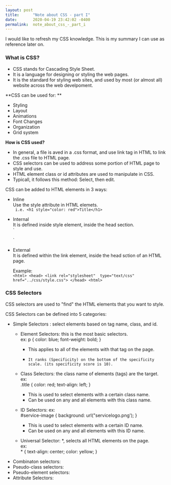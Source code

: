 ```yaml
---
layout: post
title:      "Note about CSS - part I"
date:       2020-04-19 23:42:02 -0400
permalink:  note_about_css_-_part_i
---
```



I would like to refresh my CSS knowledge. This is my summary I can use as reference later on. 

### What is CSS?  

* CSS stands for Cascading Style Sheet.
* It is a language for designing or styling the web pages. 
* It is the standard for styling web sites, and used by most (or almost all) website across the web develpoment.  

  
**CSS can be used for: **  

* Styling  
* Layout  
* Animations  
* Font Changes  
* Organization  
* Grid system  

**How is CSS used?**
* In general, a file is aved in a .css format, and use link tag in HTML to link the .css file to HTML page.  
* CSS selectors can be used to address some portion of HTML page to style and use.  
* HTML element class or id attributes are used to manipulate in CSS.
* Typicall, it follows this method: Select, then edit.  


CSS can be added to HTML elements in 3 ways:  
* Inline  
   Use the style attribute in HTML elemets.  
	` i.e. <h1 style="color: red">Title</h1>`  
	 
* Internal  
  It is defined inside style element, inside the head section.  
	`<head>
	        <style>
					     body {
							     background: url("./background.png");
									 }
						</style>
	</head>`   
	
* External  
   It is defined within the link element, inside the head sction of an HTML page.  
	 
	 Example:   
	 `<html>
	     <head>
	        <link rel="stylesheet"  type="text/css"  href="../css/style.css">
			 </head>
		<html>`   
		  
### CSS Selectors
CSS selectors are used to "find" the HTML elements that you want to style.  

CSS Selectors can be defined into 5 categories:  
* Simple Selectors : select elements based on tag name, class, and id.  
   * Element Selectors:  this is the most basic selectors.  
      ex:
			          p {
			                  color: blue;
												font-weight: bold;
									}  
      *  This applies to all of the elements with that tag on the page.  
      *  	It ranks (Specificity) on the bottom of the specificity scale. (its specificity score is 10).  		     
   * Class Selectors:  the class name of elements (tags) are the target.  
      ex:  
			       .title {
						       color: red;
									 text-align: left;
									 }  
     * This is used to select elements with a certain class name.
     * Can be used on any and all elements with this class name.  
     
   * ID Selectors: 
      ex:  
           #service-image {
					        background: url("servicelogo.png');
									}  
     * This is used to select elements with a certain ID name.  
     * Can be used on any and all elements with this ID name.  
     									
  * Universal Selector: *, selects all HTML elements on the page.  
     ex:  
		 * {
		          text-align: center;
							color: yellow;
				}
* Combinaton selectors:  
* Pseudo-class selectors:  
* Pseudo-element selectors:  
* Attribute Selectors:  

